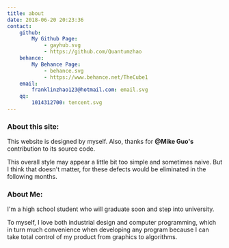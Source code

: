 ```yaml
---
title: about
date: 2018-06-20 20:23:36
contact: 
    github: 
        My Github Page: 
            - gayhub.svg
            - https://github.com/Quantumzhao
    behance:
        My Behance Page: 
            - behance.svg
            - https://www.behance.net/TheCube1
    email:
        franklinzhao123@hotmail.com: email.svg
    qq:
        1014312700: tencent.svg
---
```

### About this site:

This website is designed by myself. Also, thanks for **@Mike Guo's** contribution to its source code.

This overall style may appear a little bit too simple and sometimes naive. But I think that doesn't matter, for these defects would be eliminated in the following months.

### About Me:

I'm a high school student who will graduate soon and step into university.

To myself, I love both industrial design and computer programming, which in turn much convenience when developing any program because I can take total control of my product from graphics to algorithms.